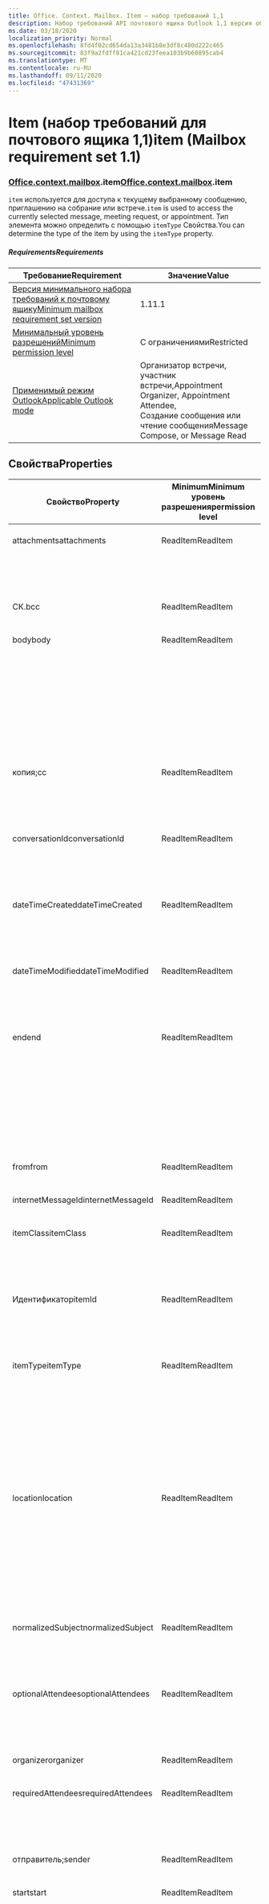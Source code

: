 ```yaml
---
title: Office. Context. Mailbox. Item — набор требований 1,1
description: Набор требований API почтового ящика Outlook 1,1 версия объектной модели элемента.
ms.date: 03/18/2020
localization_priority: Normal
ms.openlocfilehash: 8fd4f02cd654da13a3481b8e3df8c480d222c465
ms.sourcegitcommit: 83f9a2fdff81ca421cd23feea103b9b60895cab4
ms.translationtype: MT
ms.contentlocale: ru-RU
ms.lasthandoff: 09/11/2020
ms.locfileid: "47431369"
---
```

# <a name="item-mailbox-requirement-set-11"></a><span data-ttu-id="bdd62-103">Item (набор требований для почтового ящика 1,1)</span><span class="sxs-lookup"><span data-stu-id="bdd62-103">item (Mailbox requirement set 1.1)</span></span>

### <a name="officecontextmailboxitem"></a><span data-ttu-id="bdd62-104">[Office](office.md)[.context](office.context.md)[.mailbox](office.context.mailbox.md).item</span><span class="sxs-lookup"><span data-stu-id="bdd62-104">[Office](office.md)[.context](office.context.md)[.mailbox](office.context.mailbox.md).item</span></span>

<span data-ttu-id="bdd62-105">`item` используется для доступа к текущему выбранному сообщению, приглашению на собрание или встрече.</span><span class="sxs-lookup"><span data-stu-id="bdd62-105">`item` is used to access the currently selected message, meeting request, or appointment.</span></span> <span data-ttu-id="bdd62-106">Тип элемента можно определить с помощью `itemType` Свойства.</span><span class="sxs-lookup"><span data-stu-id="bdd62-106">You can determine the type of the item by using the `itemType` property.</span></span>

##### <a name="requirements"></a><span data-ttu-id="bdd62-107">Requirements</span><span class="sxs-lookup"><span data-stu-id="bdd62-107">Requirements</span></span>

|<span data-ttu-id="bdd62-108">Требование</span><span class="sxs-lookup"><span data-stu-id="bdd62-108">Requirement</span></span>|<span data-ttu-id="bdd62-109">Значение</span><span class="sxs-lookup"><span data-stu-id="bdd62-109">Value</span></span>|
|---|---|
|[<span data-ttu-id="bdd62-110">Версия минимального набора требований к почтовому ящику</span><span class="sxs-lookup"><span data-stu-id="bdd62-110">Minimum mailbox requirement set version</span></span>](../../requirement-sets/outlook-api-requirement-sets.md)|<span data-ttu-id="bdd62-111">1.1</span><span class="sxs-lookup"><span data-stu-id="bdd62-111">1.1</span></span>|
|[<span data-ttu-id="bdd62-112">Минимальный уровень разрешений</span><span class="sxs-lookup"><span data-stu-id="bdd62-112">Minimum permission level</span></span>](../../../outlook/understanding-outlook-add-in-permissions.md)|<span data-ttu-id="bdd62-113">С ограничениями</span><span class="sxs-lookup"><span data-stu-id="bdd62-113">Restricted</span></span>|
|[<span data-ttu-id="bdd62-114">Применимый режим Outlook</span><span class="sxs-lookup"><span data-stu-id="bdd62-114">Applicable Outlook mode</span></span>](../../../outlook/outlook-add-ins-overview.md#extension-points)|<span data-ttu-id="bdd62-115">Организатор встречи, участник встречи,</span><span class="sxs-lookup"><span data-stu-id="bdd62-115">Appointment Organizer, Appointment Attendee,</span></span><br><span data-ttu-id="bdd62-116">Создание сообщения или чтение сообщения</span><span class="sxs-lookup"><span data-stu-id="bdd62-116">Message Compose, or Message Read</span></span>|

## <a name="properties"></a><span data-ttu-id="bdd62-117">Свойства</span><span class="sxs-lookup"><span data-stu-id="bdd62-117">Properties</span></span>

| <span data-ttu-id="bdd62-118">Свойство</span><span class="sxs-lookup"><span data-stu-id="bdd62-118">Property</span></span> | <span data-ttu-id="bdd62-119">Minimum</span><span class="sxs-lookup"><span data-stu-id="bdd62-119">Minimum</span></span><br><span data-ttu-id="bdd62-120">уровень разрешения</span><span class="sxs-lookup"><span data-stu-id="bdd62-120">permission level</span></span> | <span data-ttu-id="bdd62-121">Сведения по режиму</span><span class="sxs-lookup"><span data-stu-id="bdd62-121">Details by mode</span></span> | <span data-ttu-id="bdd62-122">Тип возвращаемых данных</span><span class="sxs-lookup"><span data-stu-id="bdd62-122">Return type</span></span> | <span data-ttu-id="bdd62-123">Minimum</span><span class="sxs-lookup"><span data-stu-id="bdd62-123">Minimum</span></span><br><span data-ttu-id="bdd62-124">набор требований</span><span class="sxs-lookup"><span data-stu-id="bdd62-124">requirement set</span></span> |
|---|---|---|---|:---:|
| <span data-ttu-id="bdd62-125">attachments</span><span class="sxs-lookup"><span data-stu-id="bdd62-125">attachments</span></span> | <span data-ttu-id="bdd62-126">ReadItem</span><span class="sxs-lookup"><span data-stu-id="bdd62-126">ReadItem</span></span> | [<span data-ttu-id="bdd62-127">Участник встречи</span><span class="sxs-lookup"><span data-stu-id="bdd62-127">Appointment Attendee</span></span>](/javascript/api/outlook/office.appointmentread?view=outlook-js-1.1&preserve-view=true#attachments) | <span data-ttu-id="bdd62-128">Array.<[AttachmentDetails](/javascript/api/outlook/office.attachmentdetails)></span><span class="sxs-lookup"><span data-stu-id="bdd62-128">Array.<[AttachmentDetails](/javascript/api/outlook/office.attachmentdetails)></span></span> | [<span data-ttu-id="bdd62-129">1.1</span><span class="sxs-lookup"><span data-stu-id="bdd62-129">1.1</span></span>](../requirement-set-1.1/outlook-requirement-set-1.1.md) |
| | | [<span data-ttu-id="bdd62-130">Чтение сообщения</span><span class="sxs-lookup"><span data-stu-id="bdd62-130">Message Read</span></span>](/javascript/api/outlook/office.messageread?view=outlook-js-1.1&preserve-view=true#attachments) | <span data-ttu-id="bdd62-131">Array.<[AttachmentDetails](/javascript/api/outlook/office.attachmentdetails)></span><span class="sxs-lookup"><span data-stu-id="bdd62-131">Array.<[AttachmentDetails](/javascript/api/outlook/office.attachmentdetails)></span></span> | [<span data-ttu-id="bdd62-132">1.1</span><span class="sxs-lookup"><span data-stu-id="bdd62-132">1.1</span></span>](../requirement-set-1.1/outlook-requirement-set-1.1.md) |
| <span data-ttu-id="bdd62-133">СК.</span><span class="sxs-lookup"><span data-stu-id="bdd62-133">bcc</span></span> | <span data-ttu-id="bdd62-134">ReadItem</span><span class="sxs-lookup"><span data-stu-id="bdd62-134">ReadItem</span></span> | [<span data-ttu-id="bdd62-135">Создание сообщения</span><span class="sxs-lookup"><span data-stu-id="bdd62-135">Message Compose</span></span>](/javascript/api/outlook/office.messagecompose?view=outlook-js-1.1&preserve-view=true#bcc) | [<span data-ttu-id="bdd62-136">Получатели</span><span class="sxs-lookup"><span data-stu-id="bdd62-136">Recipients</span></span>](/javascript/api/outlook/office.recipients) | [<span data-ttu-id="bdd62-137">1.1</span><span class="sxs-lookup"><span data-stu-id="bdd62-137">1.1</span></span>](../requirement-set-1.1/outlook-requirement-set-1.1.md) |
| <span data-ttu-id="bdd62-138">body</span><span class="sxs-lookup"><span data-stu-id="bdd62-138">body</span></span> | <span data-ttu-id="bdd62-139">ReadItem</span><span class="sxs-lookup"><span data-stu-id="bdd62-139">ReadItem</span></span> | [<span data-ttu-id="bdd62-140">Организатор встречи</span><span class="sxs-lookup"><span data-stu-id="bdd62-140">Appointment Organizer</span></span>](/javascript/api/outlook/office.appointmentcompose?view=outlook-js-1.1&preserve-view=true#body) | [<span data-ttu-id="bdd62-141">Основной текст</span><span class="sxs-lookup"><span data-stu-id="bdd62-141">Body</span></span>](/javascript/api/outlook/office.body) | [<span data-ttu-id="bdd62-142">1.1</span><span class="sxs-lookup"><span data-stu-id="bdd62-142">1.1</span></span>](../requirement-set-1.1/outlook-requirement-set-1.1.md) |
| | | [<span data-ttu-id="bdd62-143">Участник встречи</span><span class="sxs-lookup"><span data-stu-id="bdd62-143">Appointment Attendee</span></span>](/javascript/api/outlook/office.appointmentread?view=outlook-js-1.1&preserve-view=true#body) | [<span data-ttu-id="bdd62-144">Основной текст</span><span class="sxs-lookup"><span data-stu-id="bdd62-144">Body</span></span>](/javascript/api/outlook/office.body) | [<span data-ttu-id="bdd62-145">1.1</span><span class="sxs-lookup"><span data-stu-id="bdd62-145">1.1</span></span>](../requirement-set-1.1/outlook-requirement-set-1.1.md) |
| | | [<span data-ttu-id="bdd62-146">Создание сообщения</span><span class="sxs-lookup"><span data-stu-id="bdd62-146">Message Compose</span></span>](/javascript/api/outlook/office.messagecompose?view=outlook-js-1.1&preserve-view=true#body) | [<span data-ttu-id="bdd62-147">Основной текст</span><span class="sxs-lookup"><span data-stu-id="bdd62-147">Body</span></span>](/javascript/api/outlook/office.body) | [<span data-ttu-id="bdd62-148">1.1</span><span class="sxs-lookup"><span data-stu-id="bdd62-148">1.1</span></span>](../requirement-set-1.1/outlook-requirement-set-1.1.md) |
| | | [<span data-ttu-id="bdd62-149">Чтение сообщения</span><span class="sxs-lookup"><span data-stu-id="bdd62-149">Message Read</span></span>](/javascript/api/outlook/office.messageread?view=outlook-js-1.1&preserve-view=true#body) | [<span data-ttu-id="bdd62-150">Основной текст</span><span class="sxs-lookup"><span data-stu-id="bdd62-150">Body</span></span>](/javascript/api/outlook/office.body) | [<span data-ttu-id="bdd62-151">1.1</span><span class="sxs-lookup"><span data-stu-id="bdd62-151">1.1</span></span>](../requirement-set-1.1/outlook-requirement-set-1.1.md) |
| <span data-ttu-id="bdd62-152">копия;</span><span class="sxs-lookup"><span data-stu-id="bdd62-152">cc</span></span> | <span data-ttu-id="bdd62-153">ReadItem</span><span class="sxs-lookup"><span data-stu-id="bdd62-153">ReadItem</span></span> | [<span data-ttu-id="bdd62-154">Создание сообщения</span><span class="sxs-lookup"><span data-stu-id="bdd62-154">Message Compose</span></span>](/javascript/api/outlook/office.messagecompose?view=outlook-js-1.1&preserve-view=true#cc) | [<span data-ttu-id="bdd62-155">Получатели</span><span class="sxs-lookup"><span data-stu-id="bdd62-155">Recipients</span></span>](/javascript/api/outlook/office.recipients) | [<span data-ttu-id="bdd62-156">1.1</span><span class="sxs-lookup"><span data-stu-id="bdd62-156">1.1</span></span>](../requirement-set-1.1/outlook-requirement-set-1.1.md) |
| | | [<span data-ttu-id="bdd62-157">Чтение сообщения</span><span class="sxs-lookup"><span data-stu-id="bdd62-157">Message Read</span></span>](/javascript/api/outlook/office.messageread?view=outlook-js-1.1&preserve-view=true#cc) | <span data-ttu-id="bdd62-158">Массив. <[EmailAddressDetails](/javascript/api/outlook/office.emailaddressdetails)></span><span class="sxs-lookup"><span data-stu-id="bdd62-158">Array.<[EmailAddressDetails](/javascript/api/outlook/office.emailaddressdetails)></span></span> | [<span data-ttu-id="bdd62-159">1.1</span><span class="sxs-lookup"><span data-stu-id="bdd62-159">1.1</span></span>](../requirement-set-1.1/outlook-requirement-set-1.1.md) |
| <span data-ttu-id="bdd62-160">conversationId</span><span class="sxs-lookup"><span data-stu-id="bdd62-160">conversationId</span></span> | <span data-ttu-id="bdd62-161">ReadItem</span><span class="sxs-lookup"><span data-stu-id="bdd62-161">ReadItem</span></span> | [<span data-ttu-id="bdd62-162">Создание сообщения</span><span class="sxs-lookup"><span data-stu-id="bdd62-162">Message Compose</span></span>](/javascript/api/outlook/office.messagecompose?view=outlook-js-1.1&preserve-view=true#conversationid) | <span data-ttu-id="bdd62-163">String</span><span class="sxs-lookup"><span data-stu-id="bdd62-163">String</span></span> | [<span data-ttu-id="bdd62-164">1.1</span><span class="sxs-lookup"><span data-stu-id="bdd62-164">1.1</span></span>](../requirement-set-1.1/outlook-requirement-set-1.1.md) |
| | | [<span data-ttu-id="bdd62-165">Чтение сообщения</span><span class="sxs-lookup"><span data-stu-id="bdd62-165">Message Read</span></span>](/javascript/api/outlook/office.messageread?view=outlook-js-1.1&preserve-view=true#conversationid) | <span data-ttu-id="bdd62-166">String</span><span class="sxs-lookup"><span data-stu-id="bdd62-166">String</span></span> | [<span data-ttu-id="bdd62-167">1.1</span><span class="sxs-lookup"><span data-stu-id="bdd62-167">1.1</span></span>](../requirement-set-1.1/outlook-requirement-set-1.1.md) |
| <span data-ttu-id="bdd62-168">dateTimeCreated</span><span class="sxs-lookup"><span data-stu-id="bdd62-168">dateTimeCreated</span></span> | <span data-ttu-id="bdd62-169">ReadItem</span><span class="sxs-lookup"><span data-stu-id="bdd62-169">ReadItem</span></span> | [<span data-ttu-id="bdd62-170">Участник встречи</span><span class="sxs-lookup"><span data-stu-id="bdd62-170">Appointment Attendee</span></span>](/javascript/api/outlook/office.appointmentread?view=outlook-js-1.1&preserve-view=true#datetimecreated) | <span data-ttu-id="bdd62-171">Дата</span><span class="sxs-lookup"><span data-stu-id="bdd62-171">Date</span></span> | [<span data-ttu-id="bdd62-172">1.1</span><span class="sxs-lookup"><span data-stu-id="bdd62-172">1.1</span></span>](../requirement-set-1.1/outlook-requirement-set-1.1.md) |
| | | [<span data-ttu-id="bdd62-173">Чтение сообщения</span><span class="sxs-lookup"><span data-stu-id="bdd62-173">Message Read</span></span>](/javascript/api/outlook/office.messageread?view=outlook-js-1.1&preserve-view=true#datetimecreated) | <span data-ttu-id="bdd62-174">Дата</span><span class="sxs-lookup"><span data-stu-id="bdd62-174">Date</span></span> | [<span data-ttu-id="bdd62-175">1.1</span><span class="sxs-lookup"><span data-stu-id="bdd62-175">1.1</span></span>](../requirement-set-1.1/outlook-requirement-set-1.1.md) |
| <span data-ttu-id="bdd62-176">dateTimeModified</span><span class="sxs-lookup"><span data-stu-id="bdd62-176">dateTimeModified</span></span> | <span data-ttu-id="bdd62-177">ReadItem</span><span class="sxs-lookup"><span data-stu-id="bdd62-177">ReadItem</span></span> | [<span data-ttu-id="bdd62-178">Участник встречи</span><span class="sxs-lookup"><span data-stu-id="bdd62-178">Appointment Attendee</span></span>](/javascript/api/outlook/office.appointmentread?view=outlook-js-1.1&preserve-view=true#datetimemodified) | <span data-ttu-id="bdd62-179">Дата</span><span class="sxs-lookup"><span data-stu-id="bdd62-179">Date</span></span> | [<span data-ttu-id="bdd62-180">1.1</span><span class="sxs-lookup"><span data-stu-id="bdd62-180">1.1</span></span>](../requirement-set-1.1/outlook-requirement-set-1.1.md) |
| | | [<span data-ttu-id="bdd62-181">Чтение сообщения</span><span class="sxs-lookup"><span data-stu-id="bdd62-181">Message Read</span></span>](/javascript/api/outlook/office.messageread?view=outlook-js-1.1&preserve-view=true#datetimemodified) | <span data-ttu-id="bdd62-182">Дата</span><span class="sxs-lookup"><span data-stu-id="bdd62-182">Date</span></span> | [<span data-ttu-id="bdd62-183">1.1</span><span class="sxs-lookup"><span data-stu-id="bdd62-183">1.1</span></span>](../requirement-set-1.1/outlook-requirement-set-1.1.md) |
| <span data-ttu-id="bdd62-184">end</span><span class="sxs-lookup"><span data-stu-id="bdd62-184">end</span></span> | <span data-ttu-id="bdd62-185">ReadItem</span><span class="sxs-lookup"><span data-stu-id="bdd62-185">ReadItem</span></span> | [<span data-ttu-id="bdd62-186">Организатор встречи</span><span class="sxs-lookup"><span data-stu-id="bdd62-186">Appointment Organizer</span></span>](/javascript/api/outlook/office.appointmentcompose?view=outlook-js-1.1&preserve-view=true#end) | [<span data-ttu-id="bdd62-187">Time</span><span class="sxs-lookup"><span data-stu-id="bdd62-187">Time</span></span>](/javascript/api/outlook/office.time) | [<span data-ttu-id="bdd62-188">1.1</span><span class="sxs-lookup"><span data-stu-id="bdd62-188">1.1</span></span>](../requirement-set-1.1/outlook-requirement-set-1.1.md) |
| | | [<span data-ttu-id="bdd62-189">Участник встречи</span><span class="sxs-lookup"><span data-stu-id="bdd62-189">Appointment Attendee</span></span>](/javascript/api/outlook/office.appointmentread?view=outlook-js-1.1&preserve-view=true#end) | <span data-ttu-id="bdd62-190">Дата</span><span class="sxs-lookup"><span data-stu-id="bdd62-190">Date</span></span> | [<span data-ttu-id="bdd62-191">1.1</span><span class="sxs-lookup"><span data-stu-id="bdd62-191">1.1</span></span>](../requirement-set-1.1/outlook-requirement-set-1.1.md) |
| | | [<span data-ttu-id="bdd62-192">Чтение сообщения</span><span class="sxs-lookup"><span data-stu-id="bdd62-192">Message Read</span></span>](/javascript/api/outlook/office.messageread?view=outlook-js-1.1&preserve-view=true#end)<br><span data-ttu-id="bdd62-193">(Приглашение на собрание)</span><span class="sxs-lookup"><span data-stu-id="bdd62-193">(Meeting Request)</span></span> | <span data-ttu-id="bdd62-194">Дата</span><span class="sxs-lookup"><span data-stu-id="bdd62-194">Date</span></span> | [<span data-ttu-id="bdd62-195">1.1</span><span class="sxs-lookup"><span data-stu-id="bdd62-195">1.1</span></span>](../requirement-set-1.1/outlook-requirement-set-1.1.md) |
| <span data-ttu-id="bdd62-196">from</span><span class="sxs-lookup"><span data-stu-id="bdd62-196">from</span></span> | <span data-ttu-id="bdd62-197">ReadItem</span><span class="sxs-lookup"><span data-stu-id="bdd62-197">ReadItem</span></span> | [<span data-ttu-id="bdd62-198">Чтение сообщения</span><span class="sxs-lookup"><span data-stu-id="bdd62-198">Message Read</span></span>](/javascript/api/outlook/office.messageread?view=outlook-js-1.1&preserve-view=true#from) | [<span data-ttu-id="bdd62-199">EmailAddressDetails</span><span class="sxs-lookup"><span data-stu-id="bdd62-199">EmailAddressDetails</span></span>](/javascript/api/outlook/office.emailaddressdetails) | [<span data-ttu-id="bdd62-200">1.1</span><span class="sxs-lookup"><span data-stu-id="bdd62-200">1.1</span></span>](../requirement-set-1.1/outlook-requirement-set-1.1.md) |
| <span data-ttu-id="bdd62-201">internetMessageId</span><span class="sxs-lookup"><span data-stu-id="bdd62-201">internetMessageId</span></span> | <span data-ttu-id="bdd62-202">ReadItem</span><span class="sxs-lookup"><span data-stu-id="bdd62-202">ReadItem</span></span> | [<span data-ttu-id="bdd62-203">Чтение сообщения</span><span class="sxs-lookup"><span data-stu-id="bdd62-203">Message Read</span></span>](/javascript/api/outlook/office.messageread?view=outlook-js-1.1&preserve-view=true#internetmessageid) | <span data-ttu-id="bdd62-204">String</span><span class="sxs-lookup"><span data-stu-id="bdd62-204">String</span></span> | [<span data-ttu-id="bdd62-205">1.1</span><span class="sxs-lookup"><span data-stu-id="bdd62-205">1.1</span></span>](../requirement-set-1.1/outlook-requirement-set-1.1.md) |
| <span data-ttu-id="bdd62-206">itemClass</span><span class="sxs-lookup"><span data-stu-id="bdd62-206">itemClass</span></span> | <span data-ttu-id="bdd62-207">ReadItem</span><span class="sxs-lookup"><span data-stu-id="bdd62-207">ReadItem</span></span> | [<span data-ttu-id="bdd62-208">Участник встречи</span><span class="sxs-lookup"><span data-stu-id="bdd62-208">Appointment Attendee</span></span>](/javascript/api/outlook/office.appointmentread?view=outlook-js-1.1&preserve-view=true#itemclass) | <span data-ttu-id="bdd62-209">String</span><span class="sxs-lookup"><span data-stu-id="bdd62-209">String</span></span> | [<span data-ttu-id="bdd62-210">1.1</span><span class="sxs-lookup"><span data-stu-id="bdd62-210">1.1</span></span>](../requirement-set-1.1/outlook-requirement-set-1.1.md) |
| | | [<span data-ttu-id="bdd62-211">Чтение сообщения</span><span class="sxs-lookup"><span data-stu-id="bdd62-211">Message Read</span></span>](/javascript/api/outlook/office.messageread?view=outlook-js-1.1&preserve-view=true#itemclass) | <span data-ttu-id="bdd62-212">String</span><span class="sxs-lookup"><span data-stu-id="bdd62-212">String</span></span> | [<span data-ttu-id="bdd62-213">1.1</span><span class="sxs-lookup"><span data-stu-id="bdd62-213">1.1</span></span>](../requirement-set-1.1/outlook-requirement-set-1.1.md) |
| <span data-ttu-id="bdd62-214">Идентификатор</span><span class="sxs-lookup"><span data-stu-id="bdd62-214">itemId</span></span> | <span data-ttu-id="bdd62-215">ReadItem</span><span class="sxs-lookup"><span data-stu-id="bdd62-215">ReadItem</span></span> | [<span data-ttu-id="bdd62-216">Участник встречи</span><span class="sxs-lookup"><span data-stu-id="bdd62-216">Appointment Attendee</span></span>](/javascript/api/outlook/office.appointmentread?view=outlook-js-1.1&preserve-view=true#itemid) | <span data-ttu-id="bdd62-217">String</span><span class="sxs-lookup"><span data-stu-id="bdd62-217">String</span></span> | [<span data-ttu-id="bdd62-218">1.1</span><span class="sxs-lookup"><span data-stu-id="bdd62-218">1.1</span></span>](../requirement-set-1.1/outlook-requirement-set-1.1.md) |
| | | [<span data-ttu-id="bdd62-219">Чтение сообщения</span><span class="sxs-lookup"><span data-stu-id="bdd62-219">Message Read</span></span>](/javascript/api/outlook/office.messageread?view=outlook-js-1.1&preserve-view=true#itemid) | <span data-ttu-id="bdd62-220">String</span><span class="sxs-lookup"><span data-stu-id="bdd62-220">String</span></span> | [<span data-ttu-id="bdd62-221">1.1</span><span class="sxs-lookup"><span data-stu-id="bdd62-221">1.1</span></span>](../requirement-set-1.1/outlook-requirement-set-1.1.md) |
| <span data-ttu-id="bdd62-222">itemType</span><span class="sxs-lookup"><span data-stu-id="bdd62-222">itemType</span></span> | <span data-ttu-id="bdd62-223">ReadItem</span><span class="sxs-lookup"><span data-stu-id="bdd62-223">ReadItem</span></span> | [<span data-ttu-id="bdd62-224">Организатор встречи</span><span class="sxs-lookup"><span data-stu-id="bdd62-224">Appointment Organizer</span></span>](/javascript/api/outlook/office.appointmentcompose?view=outlook-js-1.1&preserve-view=true#itemtype) | [<span data-ttu-id="bdd62-225">MailboxEnums. ItemType</span><span class="sxs-lookup"><span data-stu-id="bdd62-225">MailboxEnums.ItemType</span></span>](/javascript/api/outlook/office.mailboxenums.itemtype) | [<span data-ttu-id="bdd62-226">1.1</span><span class="sxs-lookup"><span data-stu-id="bdd62-226">1.1</span></span>](../requirement-set-1.1/outlook-requirement-set-1.1.md) |
| | | [<span data-ttu-id="bdd62-227">Участник встречи</span><span class="sxs-lookup"><span data-stu-id="bdd62-227">Appointment Attendee</span></span>](/javascript/api/outlook/office.appointmentread?view=outlook-js-1.1&preserve-view=true#itemtype) | [<span data-ttu-id="bdd62-228">MailboxEnums. ItemType</span><span class="sxs-lookup"><span data-stu-id="bdd62-228">MailboxEnums.ItemType</span></span>](/javascript/api/outlook/office.mailboxenums.itemtype) | [<span data-ttu-id="bdd62-229">1.1</span><span class="sxs-lookup"><span data-stu-id="bdd62-229">1.1</span></span>](../requirement-set-1.1/outlook-requirement-set-1.1.md) |
| | | [<span data-ttu-id="bdd62-230">Создание сообщения</span><span class="sxs-lookup"><span data-stu-id="bdd62-230">Message Compose</span></span>](/javascript/api/outlook/office.messagecompose?view=outlook-js-1.1&preserve-view=true#itemtype) | [<span data-ttu-id="bdd62-231">MailboxEnums. ItemType</span><span class="sxs-lookup"><span data-stu-id="bdd62-231">MailboxEnums.ItemType</span></span>](/javascript/api/outlook/office.mailboxenums.itemtype) | [<span data-ttu-id="bdd62-232">1.1</span><span class="sxs-lookup"><span data-stu-id="bdd62-232">1.1</span></span>](../requirement-set-1.1/outlook-requirement-set-1.1.md) |
| | | [<span data-ttu-id="bdd62-233">Чтение сообщения</span><span class="sxs-lookup"><span data-stu-id="bdd62-233">Message Read</span></span>](/javascript/api/outlook/office.messageread?view=outlook-js-1.1&preserve-view=true#itemtype) | [<span data-ttu-id="bdd62-234">MailboxEnums. ItemType</span><span class="sxs-lookup"><span data-stu-id="bdd62-234">MailboxEnums.ItemType</span></span>](/javascript/api/outlook/office.mailboxenums.itemtype) | [<span data-ttu-id="bdd62-235">1.1</span><span class="sxs-lookup"><span data-stu-id="bdd62-235">1.1</span></span>](../requirement-set-1.1/outlook-requirement-set-1.1.md) |
| <span data-ttu-id="bdd62-236">location</span><span class="sxs-lookup"><span data-stu-id="bdd62-236">location</span></span> | <span data-ttu-id="bdd62-237">ReadItem</span><span class="sxs-lookup"><span data-stu-id="bdd62-237">ReadItem</span></span> | [<span data-ttu-id="bdd62-238">Организатор встречи</span><span class="sxs-lookup"><span data-stu-id="bdd62-238">Appointment Organizer</span></span>](/javascript/api/outlook/office.appointmentcompose?view=outlook-js-1.1&preserve-view=true#location) | [<span data-ttu-id="bdd62-239">Location</span><span class="sxs-lookup"><span data-stu-id="bdd62-239">Location</span></span>](/javascript/api/outlook/office.location) | [<span data-ttu-id="bdd62-240">1.1</span><span class="sxs-lookup"><span data-stu-id="bdd62-240">1.1</span></span>](../requirement-set-1.1/outlook-requirement-set-1.1.md) |
| | | [<span data-ttu-id="bdd62-241">Участник встречи</span><span class="sxs-lookup"><span data-stu-id="bdd62-241">Appointment Attendee</span></span>](/javascript/api/outlook/office.appointmentread?view=outlook-js-1.1&preserve-view=true#location) | <span data-ttu-id="bdd62-242">String</span><span class="sxs-lookup"><span data-stu-id="bdd62-242">String</span></span> | [<span data-ttu-id="bdd62-243">1.1</span><span class="sxs-lookup"><span data-stu-id="bdd62-243">1.1</span></span>](../requirement-set-1.1/outlook-requirement-set-1.1.md) |
| | | [<span data-ttu-id="bdd62-244">Чтение сообщения</span><span class="sxs-lookup"><span data-stu-id="bdd62-244">Message Read</span></span>](/javascript/api/outlook/office.messageread?view=outlook-js-1.1&preserve-view=true#location)<br><span data-ttu-id="bdd62-245">(Приглашение на собрание)</span><span class="sxs-lookup"><span data-stu-id="bdd62-245">(Meeting Request)</span></span> | <span data-ttu-id="bdd62-246">String</span><span class="sxs-lookup"><span data-stu-id="bdd62-246">String</span></span> | [<span data-ttu-id="bdd62-247">1.1</span><span class="sxs-lookup"><span data-stu-id="bdd62-247">1.1</span></span>](../requirement-set-1.1/outlook-requirement-set-1.1.md) |
| <span data-ttu-id="bdd62-248">normalizedSubject</span><span class="sxs-lookup"><span data-stu-id="bdd62-248">normalizedSubject</span></span> | <span data-ttu-id="bdd62-249">ReadItem</span><span class="sxs-lookup"><span data-stu-id="bdd62-249">ReadItem</span></span> | [<span data-ttu-id="bdd62-250">Участник встречи</span><span class="sxs-lookup"><span data-stu-id="bdd62-250">Appointment Attendee</span></span>](/javascript/api/outlook/office.appointmentread?view=outlook-js-1.1&preserve-view=true#normalizedsubject) | <span data-ttu-id="bdd62-251">String</span><span class="sxs-lookup"><span data-stu-id="bdd62-251">String</span></span> | [<span data-ttu-id="bdd62-252">1.1</span><span class="sxs-lookup"><span data-stu-id="bdd62-252">1.1</span></span>](../requirement-set-1.1/outlook-requirement-set-1.1.md) |
| | | [<span data-ttu-id="bdd62-253">Чтение сообщения</span><span class="sxs-lookup"><span data-stu-id="bdd62-253">Message Read</span></span>](/javascript/api/outlook/office.messageread?view=outlook-js-1.1&preserve-view=true#normalizedsubject) | <span data-ttu-id="bdd62-254">String</span><span class="sxs-lookup"><span data-stu-id="bdd62-254">String</span></span> | [<span data-ttu-id="bdd62-255">1.1</span><span class="sxs-lookup"><span data-stu-id="bdd62-255">1.1</span></span>](../requirement-set-1.1/outlook-requirement-set-1.1.md) |
| <span data-ttu-id="bdd62-256">optionalAttendees</span><span class="sxs-lookup"><span data-stu-id="bdd62-256">optionalAttendees</span></span> | <span data-ttu-id="bdd62-257">ReadItem</span><span class="sxs-lookup"><span data-stu-id="bdd62-257">ReadItem</span></span> | [<span data-ttu-id="bdd62-258">Организатор встречи</span><span class="sxs-lookup"><span data-stu-id="bdd62-258">Appointment Organizer</span></span>](/javascript/api/outlook/office.appointmentcompose?view=outlook-js-1.1&preserve-view=true#optionalattendees) | [<span data-ttu-id="bdd62-259">Получатели</span><span class="sxs-lookup"><span data-stu-id="bdd62-259">Recipients</span></span>](/javascript/api/outlook/office.recipients) | [<span data-ttu-id="bdd62-260">1.1</span><span class="sxs-lookup"><span data-stu-id="bdd62-260">1.1</span></span>](../requirement-set-1.1/outlook-requirement-set-1.1.md) |
| | | [<span data-ttu-id="bdd62-261">Участник встречи</span><span class="sxs-lookup"><span data-stu-id="bdd62-261">Appointment Attendee</span></span>](/javascript/api/outlook/office.appointmentread?view=outlook-js-1.1&preserve-view=true#optionalattendees) | <span data-ttu-id="bdd62-262">Массив. <[EmailAddressDetails](/javascript/api/outlook/office.emailaddressdetails)></span><span class="sxs-lookup"><span data-stu-id="bdd62-262">Array.<[EmailAddressDetails](/javascript/api/outlook/office.emailaddressdetails)></span></span> | [<span data-ttu-id="bdd62-263">1.1</span><span class="sxs-lookup"><span data-stu-id="bdd62-263">1.1</span></span>](../requirement-set-1.1/outlook-requirement-set-1.1.md) |
| <span data-ttu-id="bdd62-264">organizer</span><span class="sxs-lookup"><span data-stu-id="bdd62-264">organizer</span></span> | <span data-ttu-id="bdd62-265">ReadItem</span><span class="sxs-lookup"><span data-stu-id="bdd62-265">ReadItem</span></span> | [<span data-ttu-id="bdd62-266">Участник встречи</span><span class="sxs-lookup"><span data-stu-id="bdd62-266">Appointment Attendee</span></span>](/javascript/api/outlook/office.appointmentread?view=outlook-js-1.1&preserve-view=true#organizer) | [<span data-ttu-id="bdd62-267">EmailAddressDetails</span><span class="sxs-lookup"><span data-stu-id="bdd62-267">EmailAddressDetails</span></span>](/javascript/api/outlook/office.emailaddressdetails) | [<span data-ttu-id="bdd62-268">1.1</span><span class="sxs-lookup"><span data-stu-id="bdd62-268">1.1</span></span>](../requirement-set-1.1/outlook-requirement-set-1.1.md) |
| <span data-ttu-id="bdd62-269">requiredAttendees</span><span class="sxs-lookup"><span data-stu-id="bdd62-269">requiredAttendees</span></span> | <span data-ttu-id="bdd62-270">ReadItem</span><span class="sxs-lookup"><span data-stu-id="bdd62-270">ReadItem</span></span> | [<span data-ttu-id="bdd62-271">Организатор встречи</span><span class="sxs-lookup"><span data-stu-id="bdd62-271">Appointment Organizer</span></span>](/javascript/api/outlook/office.appointmentcompose?view=outlook-js-1.1&preserve-view=true#requiredattendees) | [<span data-ttu-id="bdd62-272">Получатели</span><span class="sxs-lookup"><span data-stu-id="bdd62-272">Recipients</span></span>](/javascript/api/outlook/office.recipients) | [<span data-ttu-id="bdd62-273">1.1</span><span class="sxs-lookup"><span data-stu-id="bdd62-273">1.1</span></span>](../requirement-set-1.1/outlook-requirement-set-1.1.md) |
| | | [<span data-ttu-id="bdd62-274">Участник встречи</span><span class="sxs-lookup"><span data-stu-id="bdd62-274">Appointment Attendee</span></span>](/javascript/api/outlook/office.appointmentread?view=outlook-js-1.1&preserve-view=true#requiredattendees) | <span data-ttu-id="bdd62-275">Массив. <[EmailAddressDetails](/javascript/api/outlook/office.emailaddressdetails)></span><span class="sxs-lookup"><span data-stu-id="bdd62-275">Array.<[EmailAddressDetails](/javascript/api/outlook/office.emailaddressdetails)></span></span> | [<span data-ttu-id="bdd62-276">1.1</span><span class="sxs-lookup"><span data-stu-id="bdd62-276">1.1</span></span>](../requirement-set-1.1/outlook-requirement-set-1.1.md) |
| <span data-ttu-id="bdd62-277">отправитель;</span><span class="sxs-lookup"><span data-stu-id="bdd62-277">sender</span></span> | <span data-ttu-id="bdd62-278">ReadItem</span><span class="sxs-lookup"><span data-stu-id="bdd62-278">ReadItem</span></span> | [<span data-ttu-id="bdd62-279">Чтение сообщения</span><span class="sxs-lookup"><span data-stu-id="bdd62-279">Message Read</span></span>](/javascript/api/outlook/office.messageread?view=outlook-js-1.1&preserve-view=true#sender) | [<span data-ttu-id="bdd62-280">EmailAddressDetails</span><span class="sxs-lookup"><span data-stu-id="bdd62-280">EmailAddressDetails</span></span>](/javascript/api/outlook/office.emailaddressdetails) | [<span data-ttu-id="bdd62-281">1.1</span><span class="sxs-lookup"><span data-stu-id="bdd62-281">1.1</span></span>](../requirement-set-1.1/outlook-requirement-set-1.1.md) |
| <span data-ttu-id="bdd62-282">start</span><span class="sxs-lookup"><span data-stu-id="bdd62-282">start</span></span> | <span data-ttu-id="bdd62-283">ReadItem</span><span class="sxs-lookup"><span data-stu-id="bdd62-283">ReadItem</span></span> | [<span data-ttu-id="bdd62-284">Организатор встречи</span><span class="sxs-lookup"><span data-stu-id="bdd62-284">Appointment Organizer</span></span>](/javascript/api/outlook/office.appointmentcompose?view=outlook-js-1.1&preserve-view=true#start) | [<span data-ttu-id="bdd62-285">Time</span><span class="sxs-lookup"><span data-stu-id="bdd62-285">Time</span></span>](/javascript/api/outlook/office.time) | [<span data-ttu-id="bdd62-286">1.1</span><span class="sxs-lookup"><span data-stu-id="bdd62-286">1.1</span></span>](../requirement-set-1.1/outlook-requirement-set-1.1.md) |
| | | [<span data-ttu-id="bdd62-287">Участник встречи</span><span class="sxs-lookup"><span data-stu-id="bdd62-287">Appointment Attendee</span></span>](/javascript/api/outlook/office.appointmentread?view=outlook-js-1.1&preserve-view=true#start) | <span data-ttu-id="bdd62-288">Дата</span><span class="sxs-lookup"><span data-stu-id="bdd62-288">Date</span></span> | [<span data-ttu-id="bdd62-289">1.1</span><span class="sxs-lookup"><span data-stu-id="bdd62-289">1.1</span></span>](../requirement-set-1.1/outlook-requirement-set-1.1.md) |
| | | [<span data-ttu-id="bdd62-290">Чтение сообщения</span><span class="sxs-lookup"><span data-stu-id="bdd62-290">Message Read</span></span>](/javascript/api/outlook/office.messageread?view=outlook-js-1.1&preserve-view=true#start)<br><span data-ttu-id="bdd62-291">(Приглашение на собрание)</span><span class="sxs-lookup"><span data-stu-id="bdd62-291">(Meeting Request)</span></span> | <span data-ttu-id="bdd62-292">Дата</span><span class="sxs-lookup"><span data-stu-id="bdd62-292">Date</span></span> | [<span data-ttu-id="bdd62-293">1.1</span><span class="sxs-lookup"><span data-stu-id="bdd62-293">1.1</span></span>](../requirement-set-1.1/outlook-requirement-set-1.1.md) |
| <span data-ttu-id="bdd62-294">subject</span><span class="sxs-lookup"><span data-stu-id="bdd62-294">subject</span></span> | <span data-ttu-id="bdd62-295">ReadItem</span><span class="sxs-lookup"><span data-stu-id="bdd62-295">ReadItem</span></span> | [<span data-ttu-id="bdd62-296">Организатор встречи</span><span class="sxs-lookup"><span data-stu-id="bdd62-296">Appointment Organizer</span></span>](/javascript/api/outlook/office.appointmentcompose?view=outlook-js-1.1&preserve-view=true#subject) | [<span data-ttu-id="bdd62-297">Тема</span><span class="sxs-lookup"><span data-stu-id="bdd62-297">Subject</span></span>](/javascript/api/outlook/office.subject) | [<span data-ttu-id="bdd62-298">1.1</span><span class="sxs-lookup"><span data-stu-id="bdd62-298">1.1</span></span>](../requirement-set-1.1/outlook-requirement-set-1.1.md) |
| | | [<span data-ttu-id="bdd62-299">Участник встречи</span><span class="sxs-lookup"><span data-stu-id="bdd62-299">Appointment Attendee</span></span>](/javascript/api/outlook/office.appointmentread?view=outlook-js-1.1&preserve-view=true#subject) | <span data-ttu-id="bdd62-300">String</span><span class="sxs-lookup"><span data-stu-id="bdd62-300">String</span></span> | [<span data-ttu-id="bdd62-301">1.1</span><span class="sxs-lookup"><span data-stu-id="bdd62-301">1.1</span></span>](../requirement-set-1.1/outlook-requirement-set-1.1.md) |
| | | [<span data-ttu-id="bdd62-302">Создание сообщения</span><span class="sxs-lookup"><span data-stu-id="bdd62-302">Message Compose</span></span>](/javascript/api/outlook/office.messagecompose?view=outlook-js-1.1&preserve-view=true#subject) | [<span data-ttu-id="bdd62-303">Тема</span><span class="sxs-lookup"><span data-stu-id="bdd62-303">Subject</span></span>](/javascript/api/outlook/office.subject) | [<span data-ttu-id="bdd62-304">1.1</span><span class="sxs-lookup"><span data-stu-id="bdd62-304">1.1</span></span>](../requirement-set-1.1/outlook-requirement-set-1.1.md) |
| | | [<span data-ttu-id="bdd62-305">Чтение сообщения</span><span class="sxs-lookup"><span data-stu-id="bdd62-305">Message Read</span></span>](/javascript/api/outlook/office.messageread?view=outlook-js-1.1&preserve-view=true#subject) | <span data-ttu-id="bdd62-306">String</span><span class="sxs-lookup"><span data-stu-id="bdd62-306">String</span></span> | [<span data-ttu-id="bdd62-307">1.1</span><span class="sxs-lookup"><span data-stu-id="bdd62-307">1.1</span></span>](../requirement-set-1.1/outlook-requirement-set-1.1.md) |
| <span data-ttu-id="bdd62-308">на</span><span class="sxs-lookup"><span data-stu-id="bdd62-308">to</span></span> | <span data-ttu-id="bdd62-309">ReadItem</span><span class="sxs-lookup"><span data-stu-id="bdd62-309">ReadItem</span></span> | [<span data-ttu-id="bdd62-310">Создание сообщения</span><span class="sxs-lookup"><span data-stu-id="bdd62-310">Message Compose</span></span>](/javascript/api/outlook/office.messagecompose?view=outlook-js-1.1&preserve-view=true#to) | [<span data-ttu-id="bdd62-311">Получатели</span><span class="sxs-lookup"><span data-stu-id="bdd62-311">Recipients</span></span>](/javascript/api/outlook/office.recipients) | [<span data-ttu-id="bdd62-312">1.1</span><span class="sxs-lookup"><span data-stu-id="bdd62-312">1.1</span></span>](../requirement-set-1.1/outlook-requirement-set-1.1.md) |
| | | [<span data-ttu-id="bdd62-313">Чтение сообщения</span><span class="sxs-lookup"><span data-stu-id="bdd62-313">Message Read</span></span>](/javascript/api/outlook/office.messageread?view=outlook-js-1.1&preserve-view=true#to) | <span data-ttu-id="bdd62-314">Массив. <[EmailAddressDetails](/javascript/api/outlook/office.emailaddressdetails)></span><span class="sxs-lookup"><span data-stu-id="bdd62-314">Array.<[EmailAddressDetails](/javascript/api/outlook/office.emailaddressdetails)></span></span> | [<span data-ttu-id="bdd62-315">1.1</span><span class="sxs-lookup"><span data-stu-id="bdd62-315">1.1</span></span>](../requirement-set-1.1/outlook-requirement-set-1.1.md) |

## <a name="methods"></a><span data-ttu-id="bdd62-316">Методы</span><span class="sxs-lookup"><span data-stu-id="bdd62-316">Methods</span></span>

| <span data-ttu-id="bdd62-317">Метод</span><span class="sxs-lookup"><span data-stu-id="bdd62-317">Method</span></span> | <span data-ttu-id="bdd62-318">Minimum</span><span class="sxs-lookup"><span data-stu-id="bdd62-318">Minimum</span></span><br><span data-ttu-id="bdd62-319">уровень разрешения</span><span class="sxs-lookup"><span data-stu-id="bdd62-319">permission level</span></span> | <span data-ttu-id="bdd62-320">Сведения по режиму</span><span class="sxs-lookup"><span data-stu-id="bdd62-320">Details by mode</span></span> | <span data-ttu-id="bdd62-321">Minimum</span><span class="sxs-lookup"><span data-stu-id="bdd62-321">Minimum</span></span><br><span data-ttu-id="bdd62-322">набор требований</span><span class="sxs-lookup"><span data-stu-id="bdd62-322">requirement set</span></span> |
|---|---|---|:---:|
| <span data-ttu-id="bdd62-323">addFileAttachmentAsync(uri, attachmentName, [options], [callback])</span><span class="sxs-lookup"><span data-stu-id="bdd62-323">addFileAttachmentAsync(uri, attachmentName, [options], [callback])</span></span> | <span data-ttu-id="bdd62-324">ReadWriteItem</span><span class="sxs-lookup"><span data-stu-id="bdd62-324">ReadWriteItem</span></span> | [<span data-ttu-id="bdd62-325">Организатор встречи</span><span class="sxs-lookup"><span data-stu-id="bdd62-325">Appointment Organizer</span></span>](/javascript/api/outlook/office.appointmentcompose?view=outlook-js-1.1&preserve-view=true#addfileattachmentasync-uri--attachmentname--options--callback-) | [<span data-ttu-id="bdd62-326">1.1</span><span class="sxs-lookup"><span data-stu-id="bdd62-326">1.1</span></span>](../requirement-set-1.1/outlook-requirement-set-1.1.md) |
| | | [<span data-ttu-id="bdd62-327">Создание сообщения</span><span class="sxs-lookup"><span data-stu-id="bdd62-327">Message Compose</span></span>](/javascript/api/outlook/office.messagecompose?view=outlook-js-1.1&preserve-view=true#addfileattachmentasync-uri--attachmentname--options--callback-) | [<span data-ttu-id="bdd62-328">1.1</span><span class="sxs-lookup"><span data-stu-id="bdd62-328">1.1</span></span>](../requirement-set-1.1/outlook-requirement-set-1.1.md) |
| <span data-ttu-id="bdd62-329">addItemAttachmentAsync(itemId, attachmentName, [options], [callback])</span><span class="sxs-lookup"><span data-stu-id="bdd62-329">addItemAttachmentAsync(itemId, attachmentName, [options], [callback])</span></span> | <span data-ttu-id="bdd62-330">ReadWriteItem</span><span class="sxs-lookup"><span data-stu-id="bdd62-330">ReadWriteItem</span></span> | [<span data-ttu-id="bdd62-331">Организатор встречи</span><span class="sxs-lookup"><span data-stu-id="bdd62-331">Appointment Organizer</span></span>](/javascript/api/outlook/office.appointmentcompose?view=outlook-js-1.1&preserve-view=true#additemattachmentasync-itemid--attachmentname--options--callback-) | [<span data-ttu-id="bdd62-332">1.1</span><span class="sxs-lookup"><span data-stu-id="bdd62-332">1.1</span></span>](../requirement-set-1.1/outlook-requirement-set-1.1.md) |
| | | [<span data-ttu-id="bdd62-333">Создание сообщения</span><span class="sxs-lookup"><span data-stu-id="bdd62-333">Message Compose</span></span>](/javascript/api/outlook/office.messagecompose?view=outlook-js-1.1&preserve-view=true#additemattachmentasync-itemid--attachmentname--options--callback-) | [<span data-ttu-id="bdd62-334">1.1</span><span class="sxs-lookup"><span data-stu-id="bdd62-334">1.1</span></span>](../requirement-set-1.1/outlook-requirement-set-1.1.md) |
| <span data-ttu-id="bdd62-335">displayReplyAllForm(formData)</span><span class="sxs-lookup"><span data-stu-id="bdd62-335">displayReplyAllForm(formData)</span></span> | <span data-ttu-id="bdd62-336">ReadItem</span><span class="sxs-lookup"><span data-stu-id="bdd62-336">ReadItem</span></span> | [<span data-ttu-id="bdd62-337">Участник встречи</span><span class="sxs-lookup"><span data-stu-id="bdd62-337">Appointment Attendee</span></span>](/javascript/api/outlook/office.appointmentread?view=outlook-js-1.1&preserve-view=true#displayreplyallform-formdata-) | [<span data-ttu-id="bdd62-338">1.1</span><span class="sxs-lookup"><span data-stu-id="bdd62-338">1.1</span></span>](../requirement-set-1.1/outlook-requirement-set-1.1.md) |
| | | [<span data-ttu-id="bdd62-339">Чтение сообщения</span><span class="sxs-lookup"><span data-stu-id="bdd62-339">Message Read</span></span>](/javascript/api/outlook/office.messageread?view=outlook-js-1.1&preserve-view=true#displayreplyallform-formdata-) | [<span data-ttu-id="bdd62-340">1.1</span><span class="sxs-lookup"><span data-stu-id="bdd62-340">1.1</span></span>](../requirement-set-1.1/outlook-requirement-set-1.1.md) |
| <span data-ttu-id="bdd62-341">displayReplyForm(formData)</span><span class="sxs-lookup"><span data-stu-id="bdd62-341">displayReplyForm(formData)</span></span> | <span data-ttu-id="bdd62-342">ReadItem</span><span class="sxs-lookup"><span data-stu-id="bdd62-342">ReadItem</span></span> | [<span data-ttu-id="bdd62-343">Участник встречи</span><span class="sxs-lookup"><span data-stu-id="bdd62-343">Appointment Attendee</span></span>](/javascript/api/outlook/office.appointmentread?view=outlook-js-1.1&preserve-view=true#displayreplyform-formdata-) | [<span data-ttu-id="bdd62-344">1.1</span><span class="sxs-lookup"><span data-stu-id="bdd62-344">1.1</span></span>](../requirement-set-1.1/outlook-requirement-set-1.1.md) |
| | | [<span data-ttu-id="bdd62-345">Чтение сообщения</span><span class="sxs-lookup"><span data-stu-id="bdd62-345">Message Read</span></span>](/javascript/api/outlook/office.messageread?view=outlook-js-1.1&preserve-view=true#displayreplyform-formdata-) | [<span data-ttu-id="bdd62-346">1.1</span><span class="sxs-lookup"><span data-stu-id="bdd62-346">1.1</span></span>](../requirement-set-1.1/outlook-requirement-set-1.1.md) |
| <span data-ttu-id="bdd62-347">Entities ()</span><span class="sxs-lookup"><span data-stu-id="bdd62-347">getEntities()</span></span> | <span data-ttu-id="bdd62-348">ReadItem</span><span class="sxs-lookup"><span data-stu-id="bdd62-348">ReadItem</span></span> | [<span data-ttu-id="bdd62-349">Участник встречи</span><span class="sxs-lookup"><span data-stu-id="bdd62-349">Appointment Attendee</span></span>](/javascript/api/outlook/office.appointmentread?view=outlook-js-1.1&preserve-view=true#getentities--) | [<span data-ttu-id="bdd62-350">1.1</span><span class="sxs-lookup"><span data-stu-id="bdd62-350">1.1</span></span>](../requirement-set-1.1/outlook-requirement-set-1.1.md) |
| | | [<span data-ttu-id="bdd62-351">Чтение сообщения</span><span class="sxs-lookup"><span data-stu-id="bdd62-351">Message Read</span></span>](/javascript/api/outlook/office.messageread?view=outlook-js-1.1&preserve-view=true#getentities--) | [<span data-ttu-id="bdd62-352">1.1</span><span class="sxs-lookup"><span data-stu-id="bdd62-352">1.1</span></span>](../requirement-set-1.1/outlook-requirement-set-1.1.md) |
| <span data-ttu-id="bdd62-353">getEntitiesByType (entityType)</span><span class="sxs-lookup"><span data-stu-id="bdd62-353">getEntitiesByType(entityType)</span></span> | <span data-ttu-id="bdd62-354">Ограниченный доступ</span><span class="sxs-lookup"><span data-stu-id="bdd62-354">Restricted</span></span> | [<span data-ttu-id="bdd62-355">Участник встречи</span><span class="sxs-lookup"><span data-stu-id="bdd62-355">Appointment Attendee</span></span>](/javascript/api/outlook/office.appointmentread?view=outlook-js-1.1&preserve-view=true#getentitiesbytype-entitytype-) | [<span data-ttu-id="bdd62-356">1.1</span><span class="sxs-lookup"><span data-stu-id="bdd62-356">1.1</span></span>](../requirement-set-1.1/outlook-requirement-set-1.1.md) |
| | | [<span data-ttu-id="bdd62-357">Чтение сообщения</span><span class="sxs-lookup"><span data-stu-id="bdd62-357">Message Read</span></span>](/javascript/api/outlook/office.messageread?view=outlook-js-1.1&preserve-view=true#getentitiesbytype-entitytype-) | [<span data-ttu-id="bdd62-358">1.1</span><span class="sxs-lookup"><span data-stu-id="bdd62-358">1.1</span></span>](../requirement-set-1.1/outlook-requirement-set-1.1.md) |
| <span data-ttu-id="bdd62-359">getFilteredEntitiesByName (имя)</span><span class="sxs-lookup"><span data-stu-id="bdd62-359">getFilteredEntitiesByName(name)</span></span> | <span data-ttu-id="bdd62-360">ReadItem</span><span class="sxs-lookup"><span data-stu-id="bdd62-360">ReadItem</span></span> | [<span data-ttu-id="bdd62-361">Участник встречи</span><span class="sxs-lookup"><span data-stu-id="bdd62-361">Appointment Attendee</span></span>](/javascript/api/outlook/office.appointmentread?view=outlook-js-1.1&preserve-view=true#getfilteredentitiesbyname-name-) | [<span data-ttu-id="bdd62-362">1.1</span><span class="sxs-lookup"><span data-stu-id="bdd62-362">1.1</span></span>](../requirement-set-1.1/outlook-requirement-set-1.1.md) |
| | | [<span data-ttu-id="bdd62-363">Чтение сообщения</span><span class="sxs-lookup"><span data-stu-id="bdd62-363">Message Read</span></span>](/javascript/api/outlook/office.messageread?view=outlook-js-1.1&preserve-view=true#getfilteredentitiesbyname-name-) | [<span data-ttu-id="bdd62-364">1.1</span><span class="sxs-lookup"><span data-stu-id="bdd62-364">1.1</span></span>](../requirement-set-1.1/outlook-requirement-set-1.1.md) |
| <span data-ttu-id="bdd62-365">getRegExMatches ()</span><span class="sxs-lookup"><span data-stu-id="bdd62-365">getRegExMatches()</span></span> | <span data-ttu-id="bdd62-366">ReadItem</span><span class="sxs-lookup"><span data-stu-id="bdd62-366">ReadItem</span></span> | [<span data-ttu-id="bdd62-367">Участник встречи</span><span class="sxs-lookup"><span data-stu-id="bdd62-367">Appointment Attendee</span></span>](/javascript/api/outlook/office.appointmentread?view=outlook-js-1.1&preserve-view=true#getregexmatches--) | [<span data-ttu-id="bdd62-368">1.1</span><span class="sxs-lookup"><span data-stu-id="bdd62-368">1.1</span></span>](../requirement-set-1.1/outlook-requirement-set-1.1.md) |
| | | [<span data-ttu-id="bdd62-369">Чтение сообщения</span><span class="sxs-lookup"><span data-stu-id="bdd62-369">Message Read</span></span>](/javascript/api/outlook/office.messageread?view=outlook-js-1.1&preserve-view=true#getregexmatches--) | [<span data-ttu-id="bdd62-370">1.1</span><span class="sxs-lookup"><span data-stu-id="bdd62-370">1.1</span></span>](../requirement-set-1.1/outlook-requirement-set-1.1.md) |
| <span data-ttu-id="bdd62-371">getRegExMatchesByName (имя)</span><span class="sxs-lookup"><span data-stu-id="bdd62-371">getRegExMatchesByName(name)</span></span> | <span data-ttu-id="bdd62-372">ReadItem</span><span class="sxs-lookup"><span data-stu-id="bdd62-372">ReadItem</span></span> | [<span data-ttu-id="bdd62-373">Участник встречи</span><span class="sxs-lookup"><span data-stu-id="bdd62-373">Appointment Attendee</span></span>](/javascript/api/outlook/office.appointmentread?view=outlook-js-1.1&preserve-view=true#getregexmatchesbyname-name-) | [<span data-ttu-id="bdd62-374">1.1</span><span class="sxs-lookup"><span data-stu-id="bdd62-374">1.1</span></span>](../requirement-set-1.1/outlook-requirement-set-1.1.md) |
| | | [<span data-ttu-id="bdd62-375">Чтение сообщения</span><span class="sxs-lookup"><span data-stu-id="bdd62-375">Message Read</span></span>](/javascript/api/outlook/office.messageread?view=outlook-js-1.1&preserve-view=true#getregexmatchesbyname-name-) | [<span data-ttu-id="bdd62-376">1.1</span><span class="sxs-lookup"><span data-stu-id="bdd62-376">1.1</span></span>](../requirement-set-1.1/outlook-requirement-set-1.1.md) |
| <span data-ttu-id="bdd62-377">loadCustomPropertiesAsync(callback, [userContext])</span><span class="sxs-lookup"><span data-stu-id="bdd62-377">loadCustomPropertiesAsync(callback, [userContext])</span></span> | <span data-ttu-id="bdd62-378">ReadItem</span><span class="sxs-lookup"><span data-stu-id="bdd62-378">ReadItem</span></span> | [<span data-ttu-id="bdd62-379">Организатор встречи</span><span class="sxs-lookup"><span data-stu-id="bdd62-379">Appointment Organizer</span></span>](/javascript/api/outlook/office.appointmentcompose?view=outlook-js-1.1&preserve-view=true#loadcustompropertiesasync-callback--usercontext-) | [<span data-ttu-id="bdd62-380">1.1</span><span class="sxs-lookup"><span data-stu-id="bdd62-380">1.1</span></span>](../requirement-set-1.1/outlook-requirement-set-1.1.md) |
| | | [<span data-ttu-id="bdd62-381">Участник встречи</span><span class="sxs-lookup"><span data-stu-id="bdd62-381">Appointment Attendee</span></span>](/javascript/api/outlook/office.appointmentread?view=outlook-js-1.1&preserve-view=true#loadcustompropertiesasync-callback--usercontext-) | [<span data-ttu-id="bdd62-382">1.1</span><span class="sxs-lookup"><span data-stu-id="bdd62-382">1.1</span></span>](../requirement-set-1.1/outlook-requirement-set-1.1.md) |
| | | [<span data-ttu-id="bdd62-383">Создание сообщения</span><span class="sxs-lookup"><span data-stu-id="bdd62-383">Message Compose</span></span>](/javascript/api/outlook/office.messagecompose?view=outlook-js-1.1&preserve-view=true#loadcustompropertiesasync-callback--usercontext-) | [<span data-ttu-id="bdd62-384">1.1</span><span class="sxs-lookup"><span data-stu-id="bdd62-384">1.1</span></span>](../requirement-set-1.1/outlook-requirement-set-1.1.md) |
| | | [<span data-ttu-id="bdd62-385">Чтение сообщения</span><span class="sxs-lookup"><span data-stu-id="bdd62-385">Message Read</span></span>](/javascript/api/outlook/office.messageread?view=outlook-js-1.1&preserve-view=true#loadcustompropertiesasync-callback--usercontext-) | [<span data-ttu-id="bdd62-386">1.1</span><span class="sxs-lookup"><span data-stu-id="bdd62-386">1.1</span></span>](../requirement-set-1.1/outlook-requirement-set-1.1.md) |
| <span data-ttu-id="bdd62-387">removeAttachmentAsync(attachmentId, [options], [callback])</span><span class="sxs-lookup"><span data-stu-id="bdd62-387">removeAttachmentAsync(attachmentId, [options], [callback])</span></span> | <span data-ttu-id="bdd62-388">ReadWriteItem</span><span class="sxs-lookup"><span data-stu-id="bdd62-388">ReadWriteItem</span></span> | [<span data-ttu-id="bdd62-389">Организатор встречи</span><span class="sxs-lookup"><span data-stu-id="bdd62-389">Appointment Organizer</span></span>](/javascript/api/outlook/office.appointmentcompose?view=outlook-js-1.1&preserve-view=true#removeattachmentasync-attachmentid--options--callback-) | [<span data-ttu-id="bdd62-390">1.1</span><span class="sxs-lookup"><span data-stu-id="bdd62-390">1.1</span></span>](../requirement-set-1.1/outlook-requirement-set-1.1.md) |
|  |  | [<span data-ttu-id="bdd62-391">Создание сообщения</span><span class="sxs-lookup"><span data-stu-id="bdd62-391">Message Compose</span></span>](/javascript/api/outlook/office.messagecompose?view=outlook-js-1.1&preserve-view=true#removeattachmentasync-attachmentid--options--callback-) | [<span data-ttu-id="bdd62-392">1.1</span><span class="sxs-lookup"><span data-stu-id="bdd62-392">1.1</span></span>](../requirement-set-1.1/outlook-requirement-set-1.1.md) |

## <a name="example"></a><span data-ttu-id="bdd62-393">Пример</span><span class="sxs-lookup"><span data-stu-id="bdd62-393">Example</span></span>

<span data-ttu-id="bdd62-394">В примере кода JavaScript, приведенном ниже, показано, как получить доступ к свойству `subject` текущего элемента в Outlook.</span><span class="sxs-lookup"><span data-stu-id="bdd62-394">The following JavaScript code example shows how to access the `subject` property of the current item in Outlook.</span></span>

```js
// The initialize function is required for all apps.
Office.initialize = function () {
  // Checks for the DOM to load using the jQuery ready function.
  $(document).ready(function () {
    // After the DOM is loaded, app-specific code can run.
    var item = Office.context.mailbox.item;
    var subject = item.subject;
    // Continue with processing the subject of the current item,
    // which can be a message or appointment.
  });
};
```
